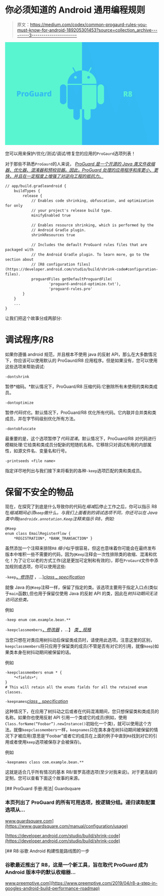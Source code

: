 # 你必须知道的 Android 通用编程规则

> 原文：<https://medium.com/codex/common-progaurd-rules-you-must-know-for-android-189205301453?source=collection_archive---------3----------------------->

![](img/c70110588a7dcc3f8597f3f92d69991e.png)

您可以用来保护/优化/测试/调试/修复您的应用的`ProGaurd`选项列表！

对于那些不熟悉`ProGaurd`的人来说， [*ProGuard 是一个开源的 Java 类文件收缩器、优化器、混淆器和预校验器。因此，ProGuard 处理的应用程序和库更小、更快，并且在一定程度上增强了对逆向工程的抵抗力。*](https://www.guardsquare.com/manual/home)

```
// app/build.gradleandroid {
    buildTypes {
        release {
            // Enables code shrinking, obfuscation, and optimization for only
            // your project's release build type.
            minifyEnabled true

            // Enables resource shrinking, which is performed by the
            // Android Gradle plugin.
            shrinkResources true

            // Includes the default ProGuard rules files that are packaged with
            // the Android Gradle plugin. To learn more, go to the section about
            // [R8 configuration files](https://developer.android.com/studio/build/shrink-code#configuration-files).
            proguardFiles getDefaultProguardFile(
                    'proguard-android-optimize.txt'),
                    'proguard-rules.pro'
        }
    }
    ...
}
```

让我们把这个故事分成两部分:

# 调试程序/R8

如果你遵循 android 规范，并且根本不使用 java 的反射 API，那么在大多数情况下，你应该可以使用默认的 ProGaurd/R8 应用程序。但是如果没有，您可以使用这些选项来帮助调试:

`-dontshrink`

暂停*缩码。*默认情况下，ProGuard/R8 压缩代码:它删除所有未使用的类和类成员。

`-dontoptimize`

暂停*代码优化*。默认情况下，ProGuard/R8 优化所有代码。它内联并合并类和类成员，并在字节码级别优化所有方法。

`-dontobfuscate`

最重要的是，这个选项暂停了*代码混淆*。默认情况下，ProGuard/R8 对代码进行模糊处理:它给类和类成员分配新的短随机名称。它移除只对调试有用的内部属性，如源文件名、变量名和行号。

`-printseeds <file name>`

指定详尽地列出与我们接下来将看到的各种`-keep`选项匹配的类和类成员。

# 保留不安全的物品

现在，在探究了到底是什么导致你的代码在*缩减*后停止工作之后，你可以指示 R8 在*缩减期间必须`keep`做什么。与我们上面看到的调试选项不同，你还可以在 Java 类中用`@androidx.annotation.Keep`注释来指示 R8，例如:*

```
@Keep
enum class EmailRegisterFlow {
    *REGISTRATION*, *BANK_TRANSACTION* }
```

虽然添加一个注释来排除`R8` *缩小*似乎很容易，但这也意味着你可能会在最终发布版本中堆积一些不需要的代码，因为`@Keep`注释会一次性排除类的收缩、混淆和优化！为了让它以老的方式工作(这是更加可定制和有效的)，即在`ProGaurd`文件中添加规则或选项，你可以使用这些:

`-keep`[，*修饰符*](https://www.guardsquare.com/manual/configuration/usage#keepoptionmodifiers) ，...][*class _ specification*](https://www.guardsquare.com/manual/configuration/usage#classspecification)

就像 Java 的`@Keep`注释一样，保留了指定的类。该选项主要用于指定入口点(类似于`main`函数),但也用于保留仅使用 Java 的反射 API 的类，因此在*树抖动期间无法访问这些类。*

例如

```
-keep enum com.example.bean.**
```

`-keepclassmembers`[，*修改器*](https://www.guardsquare.com/manual/configuration/usage#keepoptionmodifiers) ，...】 [*类 _ 规格*](https://www.guardsquare.com/manual/configuration/usage#classspecification)

当您只想在对类应用树抖动后保留类成员时，请使用此选项。注意这里的区别，`keepclassmembers`将只应用于保留类的成员(不管是否有对它的引用，就像`keep`)如果类本身在树抖动期间被保留的话。

例如

```
-keepclassmembers enum * {
    *<fields>*;
}
# This will retain all the enums fields for all the retained enum classes.
```

`-keepnames`[*class _ specification*](https://www.guardsquare.com/manual/configuration/usage#classspecification)

这种情况下，在应用了树抖动之后或者在代码混淆期间，您只想保留类和类成员的名称。如果你也使用反射 API 引用一个类或它的成员(例如，使用`Class.forName(“Foobar”).newInstance()`初始化一个类)，就可以使用这个方法。就像`keepclassmembers`一样，`keepnames`只在类本身在树抖动期间被保留的情况下才被应用(意思是“Foobar”或者它的成员在上面的例子中直到`R8`找到对它的引用或者使用`keep`选项被保存才会被保存)。

例如

```
-keepnames class com.example.bean.**
```

这就是适合几乎所有情况的基本 R8/普罗高德选项(至少对我来说)。对于更高级的定制，您可以查看下面这个故事的来源。

 [## ProGuard 手册:用法| Guardsquare

### 本页列出了 ProGuard 的所有可用选项，按逻辑分组。递归读取配置选项从…

www.guardsquare.com](https://www.guardsquare.com/manual/configuration/usage) 

[https://developer.android.com/studio/build/shrink-code](https://developer.android.com/studio/build/shrink-code)

[](https://www.preemptive.com/2019/04/r8-a-step-in-googles-android-build-performance-roadmap) [## R8:谷歌 Android 构建性能路线图的一步

### 谷歌最近推出了 R8，这是一个新工具，旨在取代 ProGuard 成为 Android 版本中的默认收缩器…

www.preemptive.com](https://www.preemptive.com/2019/04/r8-a-step-in-googles-android-build-performance-roadmap)
